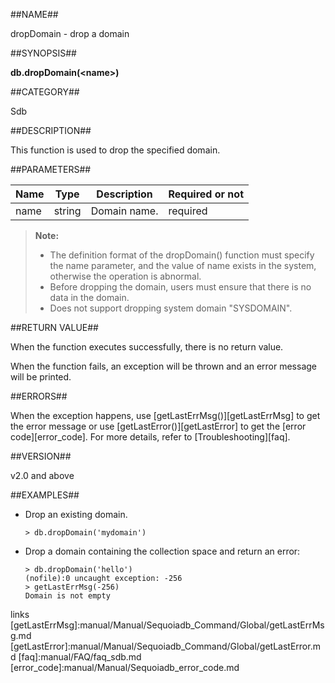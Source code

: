 ##NAME##

dropDomain - drop a domain

##SYNOPSIS##

**db.dropDomain(\<name\>)**

##CATEGORY##

Sdb

##DESCRIPTION##

This function is used to drop the specified domain.

##PARAMETERS##

| Name | Type | Description | Required or not |
| ------ | ------ | ------ | ------ |
| name | string | Domain name. | required |

> **Note:**
>
> * The definition format of the dropDomain() function must specify the name parameter, and the value of name exists in the system, otherwise the operation is abnormal. 
> * Before dropping the domain, users must ensure that there is no data in the domain.
> * Does not support dropping system domain "SYSDOMAIN".

##RETURN VALUE##

When the function executes successfully, there is no return value.

When the function fails, an exception will be thrown and an error message will be printed.

##ERRORS##

When the exception happens, use [getLastErrMsg()][getLastErrMsg] to get the error message or use [getLastError()][getLastError] to get the [error code][error_code]. For more details, refer to [Troubleshooting][faq].

##VERSION##

v2.0 and above

##EXAMPLES##

* Drop an existing domain.

    ```lang-javascript
    > db.dropDomain('mydomain')
    ```

* Drop a domain containing the collection space and return an error:

    ```lang-javascript
    > db.dropDomain('hello')
    (nofile):0 uncaught exception: -256
    > getLastErrMsg(-256)
    Domain is not empty
    ```


[^_^]:
   links
[getLastErrMsg]:manual/Manual/Sequoiadb_Command/Global/getLastErrMsg.md
[getLastError]:manual/Manual/Sequoiadb_Command/Global/getLastError.md
[faq]:manual/FAQ/faq_sdb.md
[error_code]:manual/Manual/Sequoiadb_error_code.md